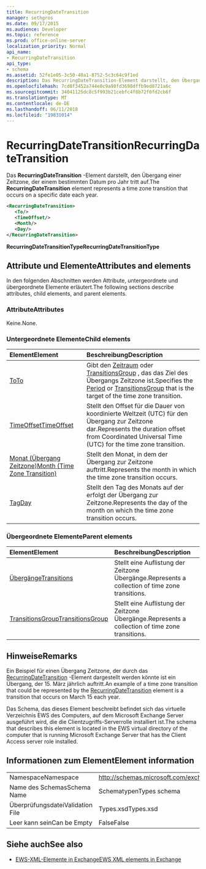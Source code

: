 ```yaml
---
title: RecurringDateTransition
manager: sethgros
ms.date: 09/17/2015
ms.audience: Developer
ms.topic: reference
ms.prod: office-online-server
localization_priority: Normal
api_name:
- RecurringDateTransition
api_type:
- schema
ms.assetid: 52fe1e05-3c50-40a1-8752-5c3c64c9f1ed
description: Das RecurringDateTransition-Element darstellt, den Übergang einer Zeitzone, der einem bestimmten Datum pro Jahr tritt auf.
ms.openlocfilehash: 7cd8f3452a744e0c9a98fd3698dffb9ed8721a6c
ms.sourcegitcommit: 34041125dc8c5f993b21cebfc4f8b72f0fd2cb6f
ms.translationtype: MT
ms.contentlocale: de-DE
ms.lasthandoff: 06/11/2018
ms.locfileid: "19831014"
---
```

# <a name="recurringdatetransition"></a><span data-ttu-id="73962-103">RecurringDateTransition</span><span class="sxs-lookup"><span data-stu-id="73962-103">RecurringDateTransition</span></span>

<span data-ttu-id="73962-104">Das **RecurringDateTransition** -Element darstellt, den Übergang einer Zeitzone, der einem bestimmten Datum pro Jahr tritt auf.</span><span class="sxs-lookup"><span data-stu-id="73962-104">The **RecurringDateTransition** element represents a time zone transition that occurs on a specific date each year.</span></span> 
  
```xml
<RecurringDateTransition>
   <To/>
   <TimeOffset/>
   <Month/>
   <Day/>
</RecurringDateTransition>
```

 <span data-ttu-id="73962-105">**RecurringDateTransitionType**</span><span class="sxs-lookup"><span data-stu-id="73962-105">**RecurringDateTransitionType**</span></span>
## <a name="attributes-and-elements"></a><span data-ttu-id="73962-106">Attribute und Elemente</span><span class="sxs-lookup"><span data-stu-id="73962-106">Attributes and elements</span></span>

<span data-ttu-id="73962-107">In den folgenden Abschnitten werden Attribute, untergeordnete und übergeordnete Elemente erläutert.</span><span class="sxs-lookup"><span data-stu-id="73962-107">The following sections describe attributes, child elements, and parent elements.</span></span>
  
### <a name="attributes"></a><span data-ttu-id="73962-108">Attribute</span><span class="sxs-lookup"><span data-stu-id="73962-108">Attributes</span></span>

<span data-ttu-id="73962-109">Keine.</span><span class="sxs-lookup"><span data-stu-id="73962-109">None.</span></span>
  
### <a name="child-elements"></a><span data-ttu-id="73962-110">Untergeordnete Elemente</span><span class="sxs-lookup"><span data-stu-id="73962-110">Child elements</span></span>

|<span data-ttu-id="73962-111">**Element**</span><span class="sxs-lookup"><span data-stu-id="73962-111">**Element**</span></span>|<span data-ttu-id="73962-112">**Beschreibung**</span><span class="sxs-lookup"><span data-stu-id="73962-112">**Description**</span></span>|
|:-----|:-----|
|[<span data-ttu-id="73962-113">To</span><span class="sxs-lookup"><span data-stu-id="73962-113">To</span></span>](to.md) <br/> |<span data-ttu-id="73962-114">Gibt den [Zeitraum](period.md) oder [TransitionsGroup](transitionsgroup.md) , das das Ziel des Übergangs Zeitzone ist.</span><span class="sxs-lookup"><span data-stu-id="73962-114">Specifies the [Period](period.md) or [TransitionsGroup](transitionsgroup.md) that is the target of the time zone transition.</span></span>  <br/> |
|[<span data-ttu-id="73962-115">TimeOffset</span><span class="sxs-lookup"><span data-stu-id="73962-115">TimeOffset</span></span>](timeoffset.md) <br/> |<span data-ttu-id="73962-116">Stellt den Offset für die Dauer von koordinierte Weltzeit (UTC) für den Übergang zur Zeitzone dar.</span><span class="sxs-lookup"><span data-stu-id="73962-116">Represents the duration offset from Coordinated Universal Time (UTC) for the time zone transition.</span></span>  <br/> |
|[<span data-ttu-id="73962-117">Monat (Übergang Zeitzone)</span><span class="sxs-lookup"><span data-stu-id="73962-117">Month (Time Zone Transition)</span></span>](month-time-zone-transition.md) <br/> |<span data-ttu-id="73962-118">Stellt den Monat, in dem der Übergang zur Zeitzone auftritt.</span><span class="sxs-lookup"><span data-stu-id="73962-118">Represents the month in which the time zone transition occurs.</span></span>  <br/> |
|[<span data-ttu-id="73962-119">Tag</span><span class="sxs-lookup"><span data-stu-id="73962-119">Day</span></span>](day.md) <br/> |<span data-ttu-id="73962-120">Stellt den Tag des Monats auf der erfolgt der Übergang zur Zeitzone.</span><span class="sxs-lookup"><span data-stu-id="73962-120">Represents the day of the month on which the time zone transition occurs.</span></span>  <br/> |
   
### <a name="parent-elements"></a><span data-ttu-id="73962-121">Übergeordnete Elemente</span><span class="sxs-lookup"><span data-stu-id="73962-121">Parent elements</span></span>

|<span data-ttu-id="73962-122">**Element**</span><span class="sxs-lookup"><span data-stu-id="73962-122">**Element**</span></span>|<span data-ttu-id="73962-123">**Beschreibung**</span><span class="sxs-lookup"><span data-stu-id="73962-123">**Description**</span></span>|
|:-----|:-----|
|[<span data-ttu-id="73962-124">Übergänge</span><span class="sxs-lookup"><span data-stu-id="73962-124">Transitions</span></span>](transitions.md) <br/> |<span data-ttu-id="73962-125">Stellt eine Auflistung der Zeitzone Übergänge.</span><span class="sxs-lookup"><span data-stu-id="73962-125">Represents a collection of time zone transitions.</span></span>  <br/> |
|[<span data-ttu-id="73962-126">TransitionsGroup</span><span class="sxs-lookup"><span data-stu-id="73962-126">TransitionsGroup</span></span>](transitionsgroup.md) <br/> |<span data-ttu-id="73962-127">Stellt eine Auflistung der Zeitzone Übergänge.</span><span class="sxs-lookup"><span data-stu-id="73962-127">Represents a collection of time zone transitions.</span></span>  <br/> |
   
## <a name="remarks"></a><span data-ttu-id="73962-128">Hinweise</span><span class="sxs-lookup"><span data-stu-id="73962-128">Remarks</span></span>

<span data-ttu-id="73962-129">Ein Beispiel für einen Übergang Zeitzone, der durch das [RecurringDateTransition](recurringdatetransition.md) -Element dargestellt werden könnte ist ein Übergang, der 15. März jährlich auftritt.</span><span class="sxs-lookup"><span data-stu-id="73962-129">An example of a time zone transition that could be represented by the [RecurringDateTransition](recurringdatetransition.md) element is a transition that occurs on March 15 each year.</span></span> 
  
<span data-ttu-id="73962-130">Das Schema, das dieses Element beschreibt befindet sich das virtuelle Verzeichnis EWS des Computers, auf dem Microsoft Exchange Server ausgeführt wird, die die Clientzugriffs-Serverrolle installiert ist.</span><span class="sxs-lookup"><span data-stu-id="73962-130">The schema that describes this element is located in the EWS virtual directory of the computer that is running Microsoft Exchange Server that has the Client Access server role installed.</span></span>
  
## <a name="element-information"></a><span data-ttu-id="73962-131">Informationen zum Element</span><span class="sxs-lookup"><span data-stu-id="73962-131">Element information</span></span>

|||
|:-----|:-----|
|<span data-ttu-id="73962-132">Namespace</span><span class="sxs-lookup"><span data-stu-id="73962-132">Namespace</span></span>  <br/> |http://schemas.microsoft.com/exchange/services/2006/types  <br/> |
|<span data-ttu-id="73962-133">Name des Schemas</span><span class="sxs-lookup"><span data-stu-id="73962-133">Schema Name</span></span>  <br/> |<span data-ttu-id="73962-134">Schematypen</span><span class="sxs-lookup"><span data-stu-id="73962-134">Types schema</span></span>  <br/> |
|<span data-ttu-id="73962-135">Überprüfungsdatei</span><span class="sxs-lookup"><span data-stu-id="73962-135">Validation File</span></span>  <br/> |<span data-ttu-id="73962-136">Types.xsd</span><span class="sxs-lookup"><span data-stu-id="73962-136">Types.xsd</span></span>  <br/> |
|<span data-ttu-id="73962-137">Leer kann sein</span><span class="sxs-lookup"><span data-stu-id="73962-137">Can be Empty</span></span>  <br/> |<span data-ttu-id="73962-138">False</span><span class="sxs-lookup"><span data-stu-id="73962-138">False</span></span>  <br/> |
   
## <a name="see-also"></a><span data-ttu-id="73962-139">Siehe auch</span><span class="sxs-lookup"><span data-stu-id="73962-139">See also</span></span>



- [<span data-ttu-id="73962-140">EWS-XML-Elemente in Exchange</span><span class="sxs-lookup"><span data-stu-id="73962-140">EWS XML elements in Exchange</span></span>](ews-xml-elements-in-exchange.md)

